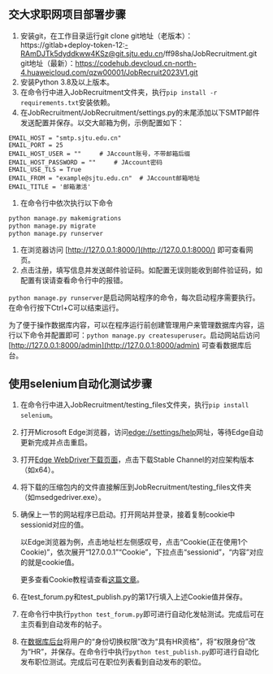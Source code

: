 ## 交大求职网项目部署步骤

1. 安装git，在工作目录运行git clone 
   git地址（老版本）：https://gitlab+deploy-token-12:-RAmDJTk5dyddkww4KSz@git.sjtu.edu.cn/ff98sha/JobRecruitment.git
   git地址（最新）：https://codehub.devcloud.cn-north-4.huaweicloud.com/qzw00001/JobRecruit2023V1.git 
2. 安装Python 3.8及以上版本。
3. 在命令行中进入JobRecruitment文件夹，执行`pip install -r requirements.txt`安装依赖。
4. 在JobRecruitment/JobRecruitment/settings.py的末尾添加以下SMTP邮件发送配置并保存。以交大邮箱为例，示例配置如下：
```
EMAIL_HOST = "smtp.sjtu.edu.cn"
EMAIL_PORT = 25 
EMAIL_HOST_USER = ""     # JAccount账号，不带邮箱后缀
EMAIL_HOST_PASSWORD = ""     # JAccount密码
EMAIL_USE_TLS = True 
EMAIL_FROM = "example@sjtu.edu.cn"  # JAccount邮箱地址
EMAIL_TITLE = '邮箱激活'
```
1. 在命令行中依次执行以下命令
```bash
python manage.py makemigrations
python manage.py migrate
python manage.py runserver
```
1. 在浏览器访问 [http://127.0.0.1:8000/](http://127.0.0.1:8000/) 即可查看网页。
2. 点击注册，填写信息并发送邮件验证码。如配置无误则能收到邮件验证码，如配置有误请查看命令行中的报错。

```python manage.py runserver```是启动网站程序的命令，每次启动程序需要执行。在命令行按下Ctrl+C可以结束运行。

为了便于操作数据库内容，可以在程序运行前创建管理用户来管理数据库内容，运行以下命令并配置即可：```python manage.py createsuperuser```。启动网站后访问 [http://127.0.0.1:8000/admin](http://127.0.0.1:8000/admin) 可查看数据库后台。

## 使用selenium自动化测试步骤

1. 在命令行中进入JobRecruitment/testing_files文件夹，执行`pip install selenium`。

2. 打开Microsoft Edge浏览器，访问[edge://settings/help](edge://settings/help)网址，等待Edge自动更新完成并点击重启。

3. 打开[Edge WebDriver下载页面](https://developer.microsoft.com/en-us/microsoft-edge/tools/webdriver/#downloads)，点击下载Stable Channel的对应架构版本（如x64）。

4. 将下载的压缩包内的文件直接解压到JobRecruitment/testing_files文件夹（如msedgedriver.exe）。

5. 确保上一节的网站程序已启动。打开网站并登录，接着复制cookie中sessionid对应的值。

   以Edge浏览器为例，点击地址栏左侧感叹号，点击“Cookie(正在使用1个Cookie)”，依次展开“127.0.0.1”“Cookie”，下拉点击“sessionid”，“内容”对应的就是cookie值。

   更多查看Cookie教程请查看[这篇文章](https://blog.csdn.net/u011781521/article/details/87791125)。

6. 在test_forum.py和test_publish.py的第17行填入上述Cookie值并保存。

7. 在命令行中执行`python test_forum.py`即可进行自动化发帖测试。完成后可在主页看到自动发布的帖子。

8. 在[数据库后台](http://127.0.0.1:8000/admin/UserAuth/user/)将用户的“身份切换权限”改为“具有HR资格”，将“权限身份”改为“HR”，并保存。在命令行中执行`python test_publish.py`即可进行自动化发布职位测试。完成后可在职位列表看到自动发布的职位。
